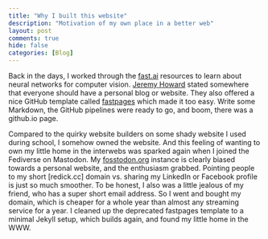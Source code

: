 ```yaml
---
title: "Why I built this website"
description: "Motivation of my own place in a better web"
layout: post
comments: true
hide: false
categories: [Blog]
---
```


Back in the days, I worked through the [fast.ai](https://www.fast.ai/) resources to learn about neural networks for computer vision.
[Jeremy Howard](https://jeremy.fast.ai/) stated somewhere that everyone should have a personal blog or website.
They also offered a nice GitHub template called [fastpages](https://github.com/fastai/fastpages) which made it too easy.
Write some Markdown, the GitHub pipelines were ready to go, and boom, there was a github.io page.

Compared to the quirky website builders on some shady website I used during school, I somehow owned the website. 
And this feeling of wanting to own my little home in the interwebs was sparked again when I joined the Fediverse on Mastodon.
My [fosstodon.org](https://fosstodon.org/@tuebel) instance is clearly biased towards a personal website, and the enthusiasm grabbed.
Pointing people to my short [redick.cc] domain vs. sharing my LinkedIn or Facebook profile is just so much smoother.
To be honest, I also was a little jealous of my friend, who has a super short email address.
So I went and bought my domain, which is cheaper for a whole year than almost any streaming service for a year.
I cleaned up the deprecated fastpages template to a minimal Jekyll setup, which builds again, and found my little home in the WWW.